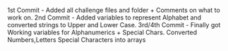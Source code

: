 1st Commit - Added all challenge files and folder + Comments on what to work on. 
2nd Commit - Added variables to represent Alphabet and converted strings to Upper and Lower Case.
3rd/4th Commit - Finally got Working variables for Alphanumerics + Special Chars. Converted Numbers,Letters Special Characters into arrays